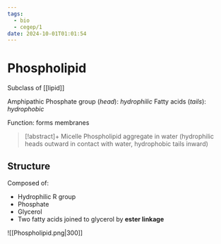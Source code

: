 ```yaml
---
tags:
  - bio
  - cegep/1
date: 2024-10-01T01:01:54
---
```


# Phospholipid

Subclass of [[lipid]]

Amphipathic
Phosphate group (*head*): *hydrophilic*
Fatty acids (*tails*): *hydrophobic*

Function: forms membranes

> [!abstract]+ Micelle
> Phospholipid aggregate in water (hydrophilic heads outward in contact with water, hydrophobic tails inward)

## Structure

Composed of:

- Hydrophilic R group
- Phosphate
- Glycerol
- Two fatty acids joined to glycerol by **ester linkage**

![[Phospholipid.png|300]]
